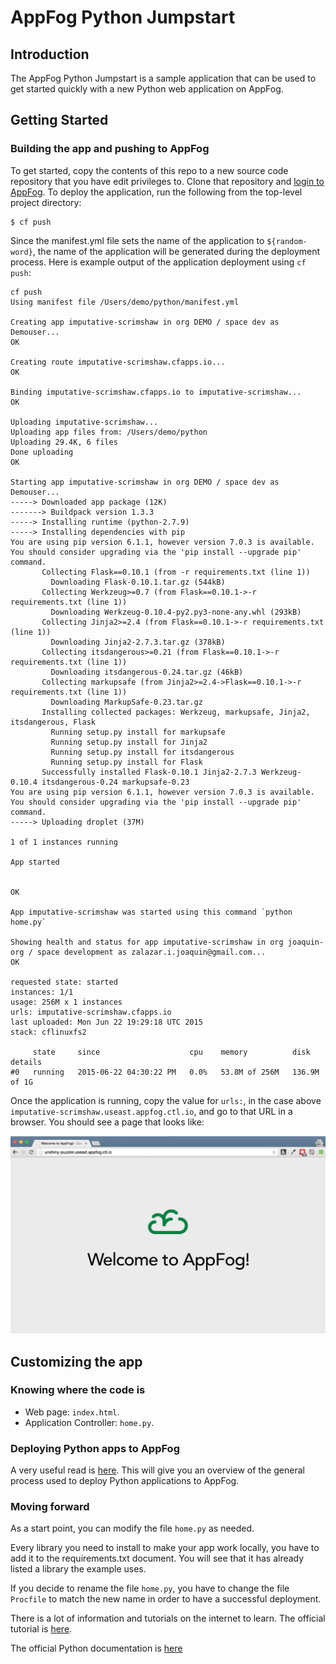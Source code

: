 # AppFog Python Jumpstart

## Introduction

The AppFog Python Jumpstart is a sample application that can be used to get started quickly with a new Python web application on AppFog.

## Getting Started
### Building the app and pushing to AppFog

To get started, copy the contents of this repo to a new source code repository that you have edit privileges to. Clone that repository and [login to AppFog](https://www.centurylinkcloud.com/knowledge-base/appfog/login-using-cf-cli/). To deploy the application, run the following from the top-level project directory:

```
$ cf push
```

Since the manifest.yml file sets the name of the application to `${random-word}`, the name of the application will be generated during the deployment process. Here is example output of the application deployment using `cf push`:

```
cf push
Using manifest file /Users/demo/python/manifest.yml

Creating app imputative-scrimshaw in org DEMO / space dev as Demouser...
OK

Creating route imputative-scrimshaw.cfapps.io...
OK

Binding imputative-scrimshaw.cfapps.io to imputative-scrimshaw...
OK

Uploading imputative-scrimshaw...
Uploading app files from: /Users/demo/python
Uploading 29.4K, 6 files
Done uploading
OK

Starting app imputative-scrimshaw in org DEMO / space dev as Demouser...
-----> Downloaded app package (12K)
-------> Buildpack version 1.3.3
-----> Installing runtime (python-2.7.9)
-----> Installing dependencies with pip
You are using pip version 6.1.1, however version 7.0.3 is available.
You should consider upgrading via the 'pip install --upgrade pip' command.
       Collecting Flask==0.10.1 (from -r requirements.txt (line 1))
         Downloading Flask-0.10.1.tar.gz (544kB)
       Collecting Werkzeug>=0.7 (from Flask==0.10.1->-r requirements.txt (line 1))
         Downloading Werkzeug-0.10.4-py2.py3-none-any.whl (293kB)
       Collecting Jinja2>=2.4 (from Flask==0.10.1->-r requirements.txt (line 1))
         Downloading Jinja2-2.7.3.tar.gz (378kB)
       Collecting itsdangerous>=0.21 (from Flask==0.10.1->-r requirements.txt (line 1))
         Downloading itsdangerous-0.24.tar.gz (46kB)
       Collecting markupsafe (from Jinja2>=2.4->Flask==0.10.1->-r requirements.txt (line 1))
         Downloading MarkupSafe-0.23.tar.gz
       Installing collected packages: Werkzeug, markupsafe, Jinja2, itsdangerous, Flask
         Running setup.py install for markupsafe
         Running setup.py install for Jinja2
         Running setup.py install for itsdangerous
         Running setup.py install for Flask
       Successfully installed Flask-0.10.1 Jinja2-2.7.3 Werkzeug-0.10.4 itsdangerous-0.24 markupsafe-0.23
You are using pip version 6.1.1, however version 7.0.3 is available.
You should consider upgrading via the 'pip install --upgrade pip' command.
-----> Uploading droplet (37M)

1 of 1 instances running

App started


OK

App imputative-scrimshaw was started using this command `python home.py`

Showing health and status for app imputative-scrimshaw in org joaquin-org / space development as zalazar.i.joaquin@gmail.com...
OK

requested state: started
instances: 1/1
usage: 256M x 1 instances
urls: imputative-scrimshaw.cfapps.io
last uploaded: Mon Jun 22 19:29:18 UTC 2015
stack: cflinuxfs2

     state     since                    cpu    memory          disk           details
#0   running   2015-06-22 04:30:22 PM   0.0%   53.8M of 256M   136.9M of 1G      
```

Once the application is running, copy the value for `urls:`, in the case above `imputative-scrimshaw.useast.appfog.ctl.io`, and go to that URL in a browser. You should see a page that looks like:

<img src="https://raw.githubusercontent.com/CenturyLinkCloud/af-static-jumpstart/master/images/welcome-to-appfog-screenshot.png"/>

## Customizing the app

### Knowing where the code is

* Web page: `index.html`.
* Application Controller: `home.py`.

### Deploying Python apps to AppFog

A very useful read is [here](https://www.centurylinkcloud.com/knowledge-base/appfog/deploy-an-application/). This will give you an overview of the general process used to deploy Python applications to AppFog.

### Moving forward

As a start point, you can modify the file `home.py` as needed.

Every library you need to install to make your app work locally, you have to add it to the requirements.txt document. You will see that it has already listed a library the example uses.

If you decide to rename the file `home.py`, you have to change the file `Procfile` to match the new name in order to have a successful deployment.

There is a lot of information and tutorials on the internet to learn. The official tutorial is [here](https://docs.python.org/2/tutorial/).

The official Python documentation is [here](https://www.python.org/doc/)
